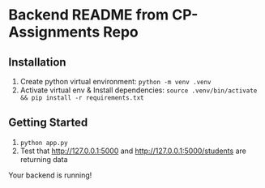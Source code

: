 # Backend README from CP-Assignments Repo

## Installation

1. Create python virtual environment: `python -m venv .venv`
2. Activate virtual env & Install dependencies: `source .venv/bin/activate && pip install -r requirements.txt`

## Getting Started

1. `python app.py`
2. Test that http://127.0.0.1:5000 and http://127.0.0.1:5000/students are returning data

Your backend is running!